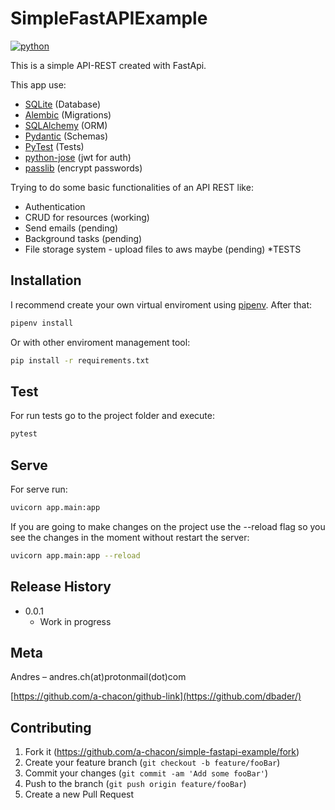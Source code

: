 # SimpleFastAPIExample

[![python](https://img.shields.io/pypi/pyversions/fastapi)]()

This is a simple API-REST created with FastApi.

This app use:

* [SQLite](http://www.sqlite.org/) (Database)
* [Alembic](https://alembic.sqlalchemy.org/en/latest/) (Migrations)
* [SQLAlchemy](https://www.sqlalchemy.org/) (ORM)
* [Pydantic](https://pydantic-docs.helpmanual.io/) (Schemas)
* [PyTest](https://docs.pytest.org/) (Tests)
* [python-jose](https://python-jose.readthedocs.io/en/latest/) (jwt for auth)
* [passlib](https://passlib.readthedocs.io/en/stable/) (encrypt passwords)

Trying to do some basic functionalities of an API REST like:

* Authentication
* CRUD for resources (working)
* Send emails (pending)
* Background tasks (pending)
* File storage system - upload files to aws maybe (pending)
*TESTS




## Installation

I recommend create your own virtual enviroment using [pipenv](https://pipenv.pypa.io). After that:

```bash
pipenv install
```

Or with other enviroment management tool:

```bash
pip install -r requirements.txt
```

## Test

For run tests go to the project folder and execute:

```bash
pytest
```

## Serve

For serve run:

```bash
uvicorn app.main:app
```

If you are going to make changes on the project use the --reload flag so you see the changes in the moment without restart the server:

```bash
uvicorn app.main:app --reload
```


## Release History

* 0.0.1
    * Work in progress

## Meta

Andres – andres.ch(at)protonmail(dot)com


[https://github.com/a-chacon/github-link](https://github.com/dbader/)

## Contributing

1. Fork it (<https://github.com/a-chacon/simple-fastapi-example/fork>)
2. Create your feature branch (`git checkout -b feature/fooBar`)
3. Commit your changes (`git commit -am 'Add some fooBar'`)
4. Push to the branch (`git push origin feature/fooBar`)
5. Create a new Pull Request
